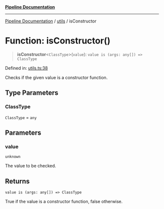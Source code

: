[**Pipeline Documentation**](../../README.md)

***

[Pipeline Documentation](../../README.md) / [utils](../README.md) / isConstructor

# Function: isConstructor()

> **isConstructor**\<`ClassType`\>(`value`): `value is (args: any[]) => ClassType`

Defined in: [utils.ts:38](https://github.com/stonemjs/pipeline/blob/4373463e5220be8ed997c5e4b7e1c704715db014/src/utils.ts#L38)

Checks if the given value is a constructor function.

## Type Parameters

### ClassType

`ClassType` = `any`

## Parameters

### value

`unknown`

The value to be checked.

## Returns

`value is (args: any[]) => ClassType`

True if the value is a constructor function, false otherwise.
